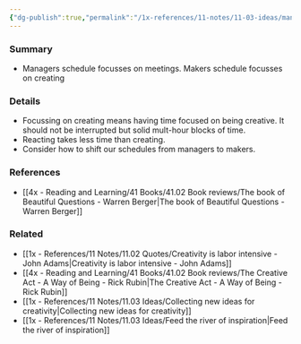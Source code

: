 ```yaml
---
{"dg-publish":true,"permalink":"/1x-references/11-notes/11-03-ideas/managers-schedule-vs-makers-schedule/","title":"Managers schedule vs Makers schedule","created":"2023-06-05T12:53:20.000+03:00","updated":"2024-02-14T20:18:27.452+03:00"}
---
```



### Summary
- Managers schedule focusses on meetings. Makers schedule focusses on creating

### Details
- Focussing on creating means having time focused on being creative. It should not be interrupted but solid mult-hour blocks of time.
- Reacting takes less time than creating.
- Consider how to shift our schedules from managers to makers.

### References
- [[4x - Reading and Learning/41 Books/41.02 Book reviews/The book of Beautiful Questions - Warren Berger\|The book of Beautiful Questions - Warren Berger]]

### Related
- [[1x - References/11 Notes/11.02 Quotes/Creativity is labor intensive - John Adams\|Creativity is labor intensive - John Adams]]
- [[4x - Reading and Learning/41 Books/41.02 Book reviews/The Creative Act - A Way of Being - Rick Rubin\|The Creative Act - A Way of Being - Rick Rubin]]
- [[1x - References/11 Notes/11.03 Ideas/Collecting new ideas for creativity\|Collecting new ideas for creativity]]
- [[1x - References/11 Notes/11.03 Ideas/Feed the river of inspiration\|Feed the river of inspiration]]